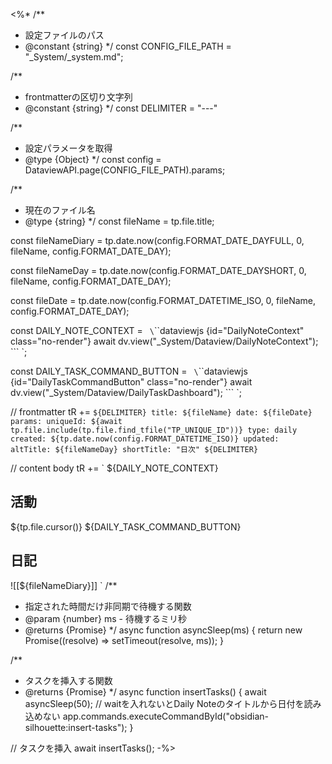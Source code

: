 <%*
/**
 * 設定ファイルのパス
 * @constant {string}
 */
const CONFIG_FILE_PATH = "_System/_system.md";

/**
 * frontmatterの区切り文字列
 * @constant {string}
 */
const DELIMITER = "---"

/**
 * 設定パラメータを取得
 * @type {Object}
 */
const config = DataviewAPI.page(CONFIG_FILE_PATH).params;

/**
 * 現在のファイル名
 * @type {string}
 */
const fileName = tp.file.title;

const fileNameDiary = tp.date.now(config.FORMAT_DATE_DAYFULL, 0, fileName, config.FORMAT_DATE_DAY);

const fileNameDay = tp.date.now(config.FORMAT_DATE_DAYSHORT, 0, fileName, config.FORMAT_DATE_DAY);

const fileDate = tp.date.now(config.FORMAT_DATETIME_ISO, 0, fileName, config.FORMAT_DATE_DAY);

const DAILY_NOTE_CONTEXT = `
\`\`\`dataviewjs {id="DailyNoteContext" class="no-render"}
await dv.view("_System/Dataview/DailyNoteContext");
\`\`\`
`;

const DAILY_TASK_COMMAND_BUTTON = `
\`\`\`dataviewjs {id="DailyTaskCommandButton" class="no-render"}
await dv.view("_System/Dataview/DailyTaskDashboard");
\`\`\`
`;

// frontmatter
tR += `${DELIMITER}
title: ${fileName}
date: ${fileDate}
params:
  uniqueId: ${await tp.file.include(tp.file.find_tfile("TP_UNIQUE_ID"))}
  type: daily
  created: ${tp.date.now(config.FORMAT_DATETIME_ISO)}
  updated: 
  altTitle: ${fileNameDay}
  shortTitle: "日次"
${DELIMITER}`

// content body
tR += `
${DAILY_NOTE_CONTEXT}
## 活動
${tp.file.cursor()}
${DAILY_TASK_COMMAND_BUTTON}

## 日記
![[${fileNameDiary}]]
`
/**
 * 指定された時間だけ非同期で待機する関数
 * @param {number} ms - 待機するミリ秒
 * @returns {Promise<void>}
 */
async function asyncSleep(ms) {
  return new Promise((resolve) => setTimeout(resolve, ms));
}

/**
 * タスクを挿入する関数
 * @returns {Promise<void>}
 */
async function insertTasks() {
  await asyncSleep(50); // waitを入れないとDaily Noteのタイトルから日付を読み込めない
  app.commands.executeCommandById("obsidian-silhouette:insert-tasks");
}

// タスクを挿入
await insertTasks();
-%>